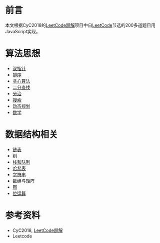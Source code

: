 # 前言
本文根据CyC2018的[LeetCode题解](https://github.com/CyC2018/CS-Notes/blob/master/notes/Leetcode%20%E9%A2%98%E8%A7%A3%20-%20%E7%9B%AE%E5%BD%95.md)项目中自[LeetCode](https://leetcode-cn.com/)节选的200多道题目用JavaScript实现。

# 算法思想
* [双指针](DoublePointer/DoublePointer.md)
* [排序](Sorting/Sorting.md)
* [贪心算法](GreedyAlgorithm/GreedyAlgorithm.md)
* [二分查找](BinarySearch/BinarySearch.md)
* [分治]()
* [搜索]()
* [动态规划]()
* [数学]()

# 数据结构相关
* [链表]()
* [树]()
* [栈和队列]()
* [哈希表]()
* [字符串]()
* [数组与矩阵]()
* [图]()
* [位运算]()

# 参考资料
* CyC2018, [LeetCode题解](https://github.com/CyC2018/CS-Notes/blob/master/notes/Leetcode%20%E9%A2%98%E8%A7%A3%20-%20%E7%9B%AE%E5%BD%95.md)
* Leetcode
